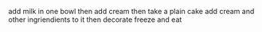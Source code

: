 add milk in one bowl
then add cream
then take a plain cake 
add cream and other ingriendients to it
then decorate 
freeze
and eat
